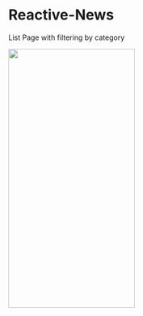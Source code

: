 # Reactive-News
List Page with filtering by category
<!-- ![](https://github.com/RajatChandel/Reactive-News/blob/master/List.gif) -->

<img src="https://github.com/RajatChandel/Reactive-News/blob/master/List.gif" width="250" height="510"/>
